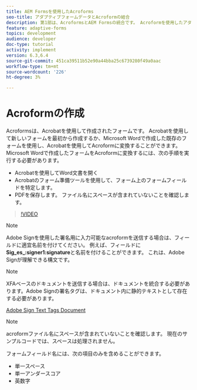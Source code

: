 ```yaml
---
title: AEM Formsを使用したAcroforms
seo-title: アダプティブフォームデータとAcroformの結合
description: 第1部は、AcroformsとAEM Formsの統合です。 Acroformを使用したアダプティブフォームの作成とデータの結合によるPDFの取得
feature: adaptive-forms
topics: development
audience: developer
doc-type: tutorial
activity: implement
version: 6.3,6.4
source-git-commit: 451ca39511b52e90a44bba25c6739280f49a0aac
workflow-type: tm+mt
source-wordcount: '226'
ht-degree: 3%

---
```



# Acroformの作成

Acroformsは、Acrobatを使用して作成されたフォームです。 Acrobatを使用して新しいフォームを最初から作成するか、Microsoft Wordで作成した既存のフォームを使用し、Acrobatを使用してAcroformに変換することができます。 Microsoft Wordで作成したフォームをAcroformに変換するには、次の手順を実行する必要があります。

* Acrobatを使用してWord文書を開く
* Acrobatのフォーム準備ツールを使用して、フォーム上のフォームフィールドを特定します。
* PDFを保存します。 ファイル名にスペースが含まれていないことを確認します。


>[!VIDEO](https://video.tv.adobe.com/v/22575?quality=9&learn=on)

>[!NOTE]
>
>Adobe Signを使用した署名用に入力可能なacroformを送信する場合は、フィールドに適宜名前を付けてください。 例えば、フィールドに&#x200B;**Sig_es_:signer1:signature**&#x200B;と名前を付けることができます。 これは、Adobe Signが理解できる構文です。

>[!NOTE]
>
>XFAベースのドキュメントを送信する場合は、ドキュメントを統合する必要があります。Adobe Signの署名タグは、ドキュメント内に静的テキストとして存在する必要があります。

[Adobe Sign Text Tags Document](https://helpx.adobe.com/jp/sign/using/text-tag.html)

>[!NOTE]
>
>acroformファイル名にスペースが含まれていないことを確認します。 現在のサンプルコードでは、スペースは処理されません。
>
>フォームフィールド名には、次の項目のみを含めることができます。
>
>* 単一スペース
>* 単一アンダースコア
>* 英数字

